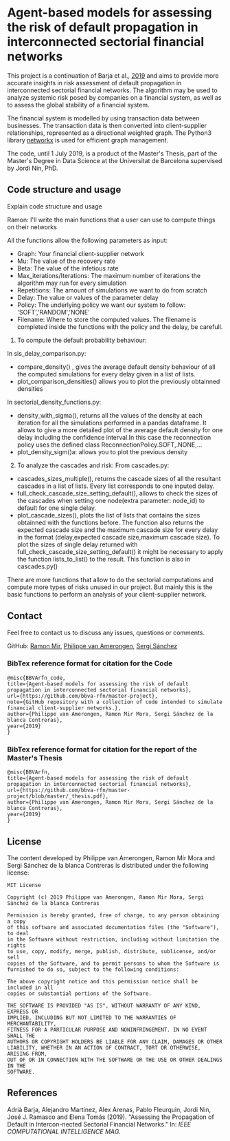 # Agent-based models for assessing the risk of default propagation in interconnected sectorial financial networks

This project is a continuation of Barja et al., [2019](#references) and aims to provide more accurate insights in risk assessment of default propagation in interconnected sectorial financial networks. The algorithm may be used to analyze systemic risk posed by companies on a financial system, as well as to assess the global stability of a financial system. 

The financial system is modelled by using transaction data between businesses. The transaction data is then converted into client-supplier relationships, represented as a directional weighted graph. The Python3 library [networkx](https://networkx.github.io/) is used for efficient graph management.

The code, until 1 July 2019, is a product of the Master's Thesis, part of the Master's Degree in Data Science at the Universitat de Barcelona supervised by Jordi Nin, PhD.

## Code structure and usage

Explain code structure and usage

Ramon: I'll write the main functions that a user can use to compute things on their networks

All the functions allow the following parameters as input: 
- Graph: Your financial client-supplier network 
- Mu: The value of the recovery rate
- Beta: The value of the infetious rate
- Max_iterations/Iterations: The maximum number of iterations the algorithm may run for every simulation
- Repetitions: The amount of simulations we want to do from scratch
- Delay: The value or values of the parameter delay
- Policy: The underlying policy we want our system to follow: 'SOFT','RANDOM','NONE'
- Filename: Where to store the computed values. The filename is completed inside the functions with the policy and the delay, be carefull. 

1. To compute the default probability behaviour:

In sis_delay_comparison.py:
- compare_density() , gives the average default density behaviour of all the computed simulations for every delay given in a list of lists.
- plot_comparison_densities() allows you to plot the previously obtainned densities

In sectorial_density_functions.py:
- density_with_sigma(), returns all the values of the density at each iteration for all the simulations performed in a pandas dataframe.
It allows to give a more detailed plot of the average default density for one delay including the confidence interval.In this case the reconnection policy uses the defined class ReconnectionPolicy.SOFT,.NONE,...
- plot_density_sigm()a: allows you to plot the previous density
  
2. To analyze the cascades and risk:
From cascades.py:
- cascades_sizes_multiple(), returns the cascade sizes of all the resultant cascades in a list of lists. Every list corresponds to one inputed delay.
- full_check_cascade_size_setting_default(), allows to check the sizes of the cascades when setting one node(extra parameter: node_id) to default for one single delay.
- plot_cascade_sizes(), plots the list of lists that contains the sizes obtainned with the functions before. The function also returns the expected cascade size and the maximum cascade size for every delay in the format (delay,expected cascade size,maximum cascade size).
To plot the sizes of single delay returned with full_check_cascade_size_setting_default() it might be necessary to apply the function lists_to_list() to the result. This function is also in cascades.py()

There are more functions that allow to do the sectorial computations and compute more types of risks unused in our project. But mainly this is the basic functions to perform an analysis of your client-supplier network. 
## Contact

Feel free to contact us to discuss any issues, questions or comments.

GitHub: [Ramon Mir](https://github.com/aemon4), [Philippe van Amerongen](https://github.com/phicoder), [Sergi Sánchez](https://github.com/Sergisanchezcontreras)

### BibTex reference format for citation for the Code
```
@misc{BBVArfn_code,
title={Agent-based models for assessing the risk of default propagation in interconnected sectorial financial networks},
url={https://github.com/bbva-rfn/master-project},
note={GitHub repository with a collection of code intended to simulate financial client-supplier networks.},
author={Philippe van Amerongen, Ramon Mir Mora, Sergi Sánchez de la blanca Contreras},
year={2019}
}
```

### BibTex reference format for citation for the report of the Master's Thesis
```
@misc{BBVArfn,
title={Agent-based models for assessing the risk of default propagation in interconnected sectorial financial networks},
url={https://github.com/bbva-rfn/master-project/blob/master/_thesis.pdf},
author={Philippe van Amerongen, Ramon Mir Mora, Sergi Sánchez de la blanca Contreras},
year={2019}
}
```
## License

The content developed by Philippe van Amerongen, Ramon Mir Mora and Sergi Sánchez de la blanca Contreras is distributed under the following license:

```
MIT License

Copyright (c) 2019 Philippe van Amerongen, Ramon Mir Mora, Sergi Sánchez de la blanca Contreras

Permission is hereby granted, free of charge, to any person obtaining a copy
of this software and associated documentation files (the "Software"), to deal
in the Software without restriction, including without limitation the rights
to use, copy, modify, merge, publish, distribute, sublicense, and/or sell
copies of the Software, and to permit persons to whom the Software is
furnished to do so, subject to the following conditions:

The above copyright notice and this permission notice shall be included in all
copies or substantial portions of the Software.

THE SOFTWARE IS PROVIDED "AS IS", WITHOUT WARRANTY OF ANY KIND, EXPRESS OR
IMPLIED, INCLUDING BUT NOT LIMITED TO THE WARRANTIES OF MERCHANTABILITY,
FITNESS FOR A PARTICULAR PURPOSE AND NONINFRINGEMENT. IN NO EVENT SHALL THE
AUTHORS OR COPYRIGHT HOLDERS BE LIABLE FOR ANY CLAIM, DAMAGES OR OTHER
LIABILITY, WHETHER IN AN ACTION OF CONTRACT, TORT OR OTHERWISE, ARISING FROM,
OUT OF OR IN CONNECTION WITH THE SOFTWARE OR THE USE OR OTHER DEALINGS IN THE
SOFTWARE.
```

## References
Adrià Barja, Alejandro Martínez, Alex Arenas, Pablo Fleurquin, Jordi Nin, José J. Ramasco and Elena Tomás (2019). "Assessing the Propagation of Default in Intercon-nected Sectorial Financial Networks." In: *IEEE COMPUTATIONAL INTELLIGENCE MAG.*